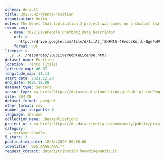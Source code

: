 ```yaml
---
schema: default
title: 2021-CH2-Trento-Position
organization: Unitn
notes: The Wenet Chat Application 2 project was based on a chatbot that interacted with university students in Italy, Denmark, Paraguay, the United Kingdom, and Mongolia. It was conducted from December 2021 till early 2022 to verify the diversity among students based on social practices. This project builds on the Wenet Chat Application Pilot I project. It was a European Union WeNet Horizon 2020-funded project with the overall goal of developing a diversity-aware, machine-mediated paradigm for social interactions. Data was collected with a Telegram Chatbot called Ask4help and the i-Log Application. Some of the data collected included the respondent's career information (department, study course, study year,) and demographics (age, gender). Questions were sent on the Telegram App and user answers were recorded, the i-Log App recorded sensor data (such as location, accelerometer) from the user device. This data was collected in three phases, the first phase entailed interacting with the Telegram Chatbot, and sensor data was also collected during this phase. The second phase involved respondents answering a questionnaire, and in the third phase, they participated in a focus group to provide feedback. 
resources:
  - name: 2022_LivePeople_Chatbot2_Data_Descriptor
    url: >-
      https://drive.google.com/file/d/1ilA2_f5HPHt5-4EvscsKo_lL-BgeFoF9/view?usp=sharing
    format: PDF
license: >-
  ./../../resources/2023LivePeopleLicense.html
dataset_name: Position
location: Trento (Italy)
latitude_map: 46.07
longitude_map: 11.13
start_date: 2021.12.20
end_date: 2021.12.08
dataset_type: Sensors
sensor_type: <a href="https://datascientiafoundation.github.io/LivePeople/datasets/2021-CH2-Trento-Location%20Event%20Per%20Time%20POI/">location event per time POI</a>, <a href="https://datascientiafoundation.github.io/LivePeople/datasets/2021-CH2-Trento-Location%20Event%20Per%20Time%20RD/">location event per time RD</a>
size: 704 KB
dataset_format: parquet
other_format: csv
number_participants: 6
language: unknown
collection_name: ChatApplication2
project_url: <a href="https://ds.datascientia.eu/community/public/projects/326441a6-bc15-4393-b8e0-6ea7fcb4452e">https://ds.datascientia.eu/community/public/projects/326441a6-bc15-4393-b8e0-6ea7fcb4452e</a>
category:
  - Dataset Bundle
5_stars: 3
publication_date: 18/04/2023 00:00:00
identifier: 005.AAAG.AAA.**
request_contact: datadistribution.knowdive@unitn.it
---
```

